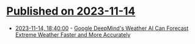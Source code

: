 # [Published on 2023-11-14](index.md)

* [2023-11-14, 18:40:00](https://slashdot.org/story/23/11/14/1750257/google-deepminds-weather-ai-can-forecast-extreme-weather-faster-and-more-accurately?utm_source=rss1.0mainlinkanon&utm_medium=feed) - [Google DeepMind's Weather AI Can Forecast Extreme Weather Faster and More Accurately](https://slashdot.org/story/23/11/14/1750257/google-deepminds-weather-ai-can-forecast-extreme-weather-faster-and-more-accurately?utm_source=rss1.0mainlinkanon&utm_medium=feed)

